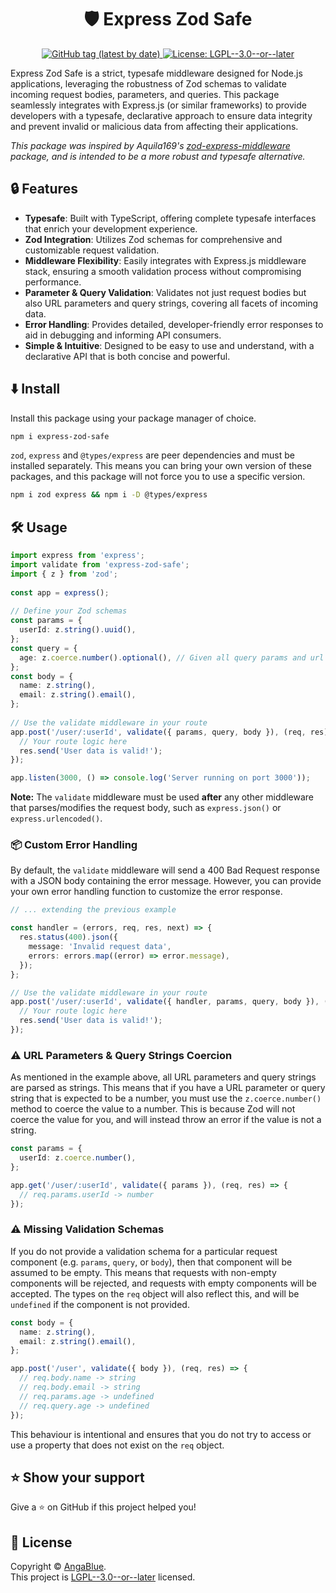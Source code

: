 <h1 align="center">🛡️ Express Zod Safe</h1>
<p align="center">
    <a href="https://www.npmjs.com/package/express-zod-safe" target="_blank">
  <img alt="GitHub tag (latest by date)" src="https://img.shields.io/github/v/tag/AngaBlue/express-zod-safe?label=Version">
  </a>
  <a href="https://github.com/AngaBlue/express-zod-safe/blob/master/LICENSE" target="_blank">
    <img alt="License: LGPL--3.0--or--later" src="https://img.shields.io/github/license/AngaBlue/express-zod-safe?color=green" />
  </a>
</p>

Express Zod Safe is a strict, typesafe middleware designed for Node.js applications, leveraging the robustness of Zod schemas to validate incoming request bodies, parameters, and queries. This package seamlessly integrates with Express.js (or similar frameworks) to provide developers with a typesafe, declarative approach to ensure data integrity and prevent invalid or malicious data from affecting their applications.

_This package was inspired by Aquila169's [zod-express-middleware](https://github.com/Aquila169/zod-express-middleware) package, and is intended to be a more robust and typesafe alternative._

## 🔒 Features

 - **Typesafe**: Built with TypeScript, offering complete typesafe interfaces that enrich your development experience.
 - **Zod Integration**: Utilizes Zod schemas for comprehensive and customizable request validation.
 - **Middleware Flexibility**: Easily integrates with Express.js middleware stack, ensuring a smooth validation process without compromising performance.
 - **Parameter & Query Validation**: Validates not just request bodies but also URL parameters and query strings, covering all facets of incoming data.
 - **Error Handling**: Provides detailed, developer-friendly error responses to aid in debugging and informing API consumers.
 - **Simple & Intuitive**: Designed to be easy to use and understand, with a declarative API that is both concise and powerful.

## ⬇️ Install

Install this package using your package manager of choice.

```sh
npm i express-zod-safe
```

`zod`, `express` and `@types/express` are peer dependencies and must be installed separately.  This means you can bring your own version of these packages, and this package will not force you to use a specific version.

```sh
npm i zod express && npm i -D @types/express
```

## 🛠️ Usage

```ts
import express from 'express';
import validate from 'express-zod-safe';
import { z } from 'zod';
 
const app = express();
 
// Define your Zod schemas
const params = {
  userId: z.string().uuid(),
};
const query = {
  age: z.coerce.number().optional(), // Given all query params and url params are strings, this will coerce the value to a number.
};
const body = {
  name: z.string(),
  email: z.string().email(),
};
 
// Use the validate middleware in your route
app.post('/user/:userId', validate({ params, query, body }), (req, res) => {
  // Your route logic here
  res.send('User data is valid!');
});

app.listen(3000, () => console.log('Server running on port 3000'));
```

**Note:** The `validate` middleware must be used **after** any other middleware that parses/modifies the request body, such as `express.json()` or `express.urlencoded()`.

### 📦 Custom Error Handling
By default, the `validate` middleware will send a 400 Bad Request response with a JSON body containing the error message.  However, you can provide your own error handling function to customize the error response.

```ts
// ... extending the previous example

const handler = (errors, req, res, next) => {
  res.status(400).json({
    message: 'Invalid request data',
    errors: errors.map((error) => error.message),
  });
};

// Use the validate middleware in your route
app.post('/user/:userId', validate({ handler, params, query, body }), (req, res) => {
  // Your route logic here
  res.send('User data is valid!');
});
```

### ⚠️ URL Parameters & Query Strings Coercion
As mentioned in the example above, all URL parameters and query strings are parsed as strings.  This means that if you have a URL parameter or query string that is expected to be a number, you must use the `z.coerce.number()` method to coerce the value to a number.  This is because Zod will not coerce the value for you, and will instead throw an error if the value is not a string.

```ts
const params = {
  userId: z.coerce.number(),
};

app.get('/user/:userId', validate({ params }), (req, res) => {
  // req.params.userId -> number
});
```

### ⚠️ Missing Validation Schemas
If you do not provide a validation schema for a particular request component (e.g. `params`, `query`, or `body`), then that component will be assumed to be empty.  This means that requests with non-empty components will be rejected, and requests with empty components will be accepted.  The types on the `req` object will also reflect this, and will be `undefined` if the component is not provided.

```ts
const body = {
  name: z.string(),
  email: z.string().email(),
};

app.post('/user', validate({ body }), (req, res) => {
  // req.body.name -> string
  // req.body.email -> string
  // req.params.age -> undefined
  // req.query.age -> undefined
});
```

This behaviour is intentional and ensures that you do not try to access or use a property that does not exist on the `req` object.

## ⭐️ Show your support

Give a ⭐️ on GitHub if this project helped you!

## 📝 License

Copyright © [AngaBlue](https://github.com/AngaBlue).<br />
This project is [LGPL--3.0--or--later](https://github.com/AngaBlue/express-zod-safe/blob/master/LICENSE) licensed.

